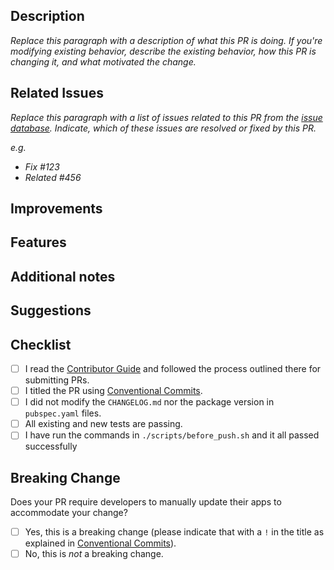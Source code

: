 ## Description

*Replace this paragraph with a description of what this PR is doing. If you're modifying existing behavior, describe the existing behavior, how this PR is changing it, and what motivated the change.*

## Related Issues

*Replace this paragraph with a list of issues related to this PR from the [issue database](https://github.com/singerdmx/flutter-quill/issues). Indicate, which of these issues are resolved or fixed by this PR.*

*e.g.*
- *Fix #123*
- *Related #456*

## Improvements
<!-- Optional -->

## Features
<!-- Optional -->

## Additional notes
<!-- Optional -->

## Suggestions
<!-- Optional -->

## Checklist

- [ ] I read the [Contributor Guide](https://github.com/singerdmx/flutter-quill/blob/master/CONTRIBUTING.md) and followed the process outlined there for submitting PRs.
- [ ] I titled the PR using [Conventional Commits](https://www.conventionalcommits.org/en/v1.0.0).
- [ ] I did not modify the `CHANGELOG.md` nor the package version in `pubspec.yaml` files.
- [ ] All existing and new tests are passing.
- [ ] I have run the commands in `./scripts/before_push.sh` and it all passed successfully

## Breaking Change

Does your PR require developers to manually update their apps to accommodate your change?

- [ ] Yes, this is a breaking change (please indicate that with a `!` in the title as explained in [Conventional Commits](https://www.conventionalcommits.org/en/v1.0.0)).
- [ ] No, this is *not* a breaking change.
